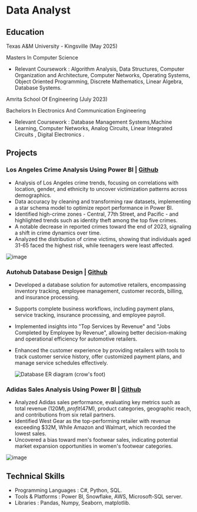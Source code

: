 # Data Analyst

## Education
Texas A&M University - Kingsville (May 2025)

Masters In Computer Science
  - Relevant Coursework : Algorithm Analysis, Data Structures, Computer Organization and Architecture, Computer
    Networks, Operating Systems, Object Oriented Programming, Discrete Mathematics, Linear Algebra, Database Systems.

Amrita School Of Engineering (July 2023)

Bachelors In Electronics And Communication Engineering
  - Relevant Coursework :  Database Management Systems,Machine Learning, Computer Networks, Analog Circuits, Linear Integrated Circuits
, Digital Electronics .

## Projects
### Los Angeles Crime Analysis Using Power BI | [Github](https://github.com/BhanuPrakash000/Los-Angeles-Crime-Analysis-In-Power-BI)
- Analysis of Los Angeles crime trends, focusing on correlations with location, gender, and ethnicity to uncover victimization patterns
  across demographics.
- Data accuracy by cleaning and transforming raw datasets, implementing a star schema model to optimize report performance in Power BI.
- Identified high-crime zones - Central, 77th Street, and Pacific - and highlighted trends such as identity theft among the top five crimes.
- A notable decrease in reported crimes toward the end of 2023, signaling a shift in crime dynamics over time.
- Analyzed the distribution of crime victims, showing that individuals aged 31-65 faced the highest risk, while teenagers were least affected.
  
![image](https://github.com/user-attachments/assets/14a8c58e-0d67-4d45-9065-9659e325dc4a)


### Autohub Database Design | [Github](https://github.com/BhanuPrakash000/Autohub-database)
- Developed a database solution for automotive retailers, encompassing inventory tracking, employee management, customer records, billing, and insurance processing.
- Supports complete business workflows, including payment plans, service tracking, insurance processing, and employee payroll.
- Implemented insights into "Top Services by Revenue" and "Jobs Completed by Employee by Revenue", allowing better decision-making and operational efficiency for automotive retailers.
- Enhanced the customer experience by providing retailers with tools to track customer service history, offer customized payment plans, and manage service schedules effectively.

  ![Database ER diagram (crow's foot)](https://github.com/user-attachments/assets/44a83bc5-7c28-450f-beca-07e5ac660d4e)

### Adidas Sales Analysis Using Power BI | [Github](https://github.com/BhanuPrakash000/Adidas-Sales-Analysis)
- Analyzed Adidas sales performance, evaluating key metrics such as total revenue ($120M), profit ($47M), product categories, geographic reach, and contributions from six retail partners.
- Identified West Gear as the top-performing retailer with revenue exceeding $32M, While Amazon and Walmart, which recorded the lowest sales.
- Uncovered a bias toward men's footwear sales, indicating potential market expansion opportunities in women's footwear categories.

![image](https://github.com/user-attachments/assets/93daeab1-5360-4765-aade-1f022d491ae0)

## Technical Skills
- Programming Languages : C#, Python, SQL.
- Tools & Platforms : Power BI, Snowflake, AWS, Microsoft-SQL server.
- Libraries : Pandas, Numpy, Seaborn, matplotlib.
